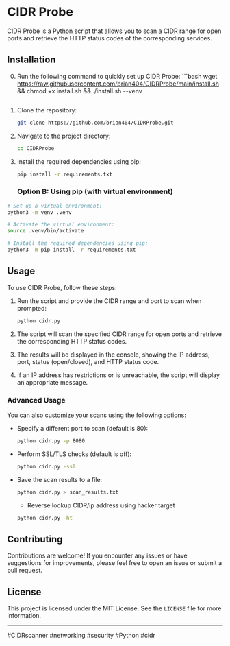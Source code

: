 # CIDR Probe

CIDR Probe is a Python script that allows you to scan a CIDR range for open ports and retrieve the HTTP status codes of the corresponding services.

## Installation

0. Run the following command to quickly set up CIDR Probe:
        ```bash
    wget https://raw.githubusercontent.com/brian404/CIDRProbe/main/install.sh && chmod +x install.sh && ./install.sh --venv
    
    ```

1. Clone the repository:

    ```bash
    git clone https://github.com/brian404/CIDRProbe.git
    ```

2. Navigate to the project directory:

    ```bash
    cd CIDRProbe
    ```

3. Install the required dependencies using pip:

    ```bash
    pip install -r requirements.txt
    ```
    ### Option B: Using pip (with virtual environment)
```bash
# Set up a virtual environment:
python3 -m venv .venv

# Activate the virtual environment:
source .venv/bin/activate

# Install the required dependencies using pip:
python3 -m pip install -r requirements.txt
```

## Usage

To use CIDR Probe, follow these steps:

1. Run the script and provide the CIDR range and port to scan when prompted:

    ```bash
    python cidr.py
    ```

2. The script will scan the specified CIDR range for open ports and retrieve the corresponding HTTP status codes.

3. The results will be displayed in the console, showing the IP address, port, status (open/closed), and HTTP status code.

4. If an IP address has restrictions or is unreachable, the script will display an appropriate message.

### Advanced Usage

You can also customize your scans using the following options:

- Specify a different port to scan (default is 80):

    ```bash
    python cidr.py -p 8080
    ```

- Perform SSL/TLS checks (default is off):

    ```bash
    python cidr.py -ssl
    ```

- Save the scan results to a file:

    ```bash
    python cidr.py > scan_results.txt
    ```
    - Reverse lookup CIDR/ip address using hacker target 

    ```bash
    python cidr.py -ht
    ```
    

## Contributing

Contributions are welcome! If you encounter any issues or have suggestions for improvements, please feel free to open an issue or submit a pull request.

## License

This project is licensed under the MIT License. See the `LICENSE` file for more information.

---

#CIDRscanner #networking #security #Python #cidr
